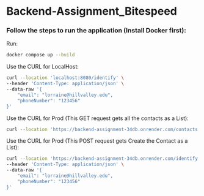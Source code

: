 # Backend-Assignment_Bitespeed

### Follow the steps to run the application (Install Docker first):

Run: 
```sh
docker compose up --build
```

Use the CURL for LocalHost:
```sh
curl --location 'localhost:8080/identify' \
--header 'Content-Type: application/json' \
--data-raw '{
    "email": "lorraine@hillvalley.edu",
    "phoneNumber": "123456"
}'
```

Use the CURL for Prod (This GET request gets all the contacts as a List):
```sh
curl --location 'https://backend-assignment-34db.onrender.com/contacts' \
```

Use the CURL for Prod (This POST request gets Create the Contact as a List):
```sh
curl --location 'https://backend-assignment-34db.onrender.com/identify' \
--header 'Content-Type: application/json' \
--data-raw '{
    "email": "lorraine@hillvalley.edu",
    "phoneNumber": "123456"
}'
```
